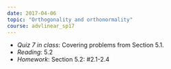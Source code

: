 ```yaml
---
date: 2017-04-06
topic: "Orthogonality and orthonormality"
course: advlinear_sp17
---
```


- *Quiz 7 in class*: Covering problems from Section 5.1.
- *Reading*: 5.2
- *Homework*: Section 5.2: #2.1-2.4
